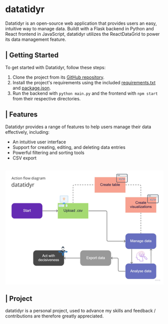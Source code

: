 # datatidyr
Datatidyr is an open-source web application that provides users an easy, intuitive way to manage data. Buildt with a Flask backend in Python and React frontend in JavaScript, datatidyr utilizes the ReactDataGrid to power its data management feature. 

## | Getting Started
To get started with Datatidyr, follow these steps:

1. Clone the project from its [GitHub repository](https://github.com/birkeland007/datatidyr).
2. Install the project's requirements using the included [requirements.txt](backend/requirements.txt) and [package.json](frontend/package.json).
3. Run the backend with `python main.py` and the frontend with `npm start` from their respective directories.

## | Features
Datatidyr provides a range of features to help users manage their data effectively, including:

- An intuitive user interface
- Support for creating, editing, and deleting data entries
- Powerful filtering and sorting tools
- CSV export
<br></br>

![Flow diagram](image_assets/action_flow_diagam.jpg)

## | Project
datatidyr is a personal project, used to advance my skills and feedback / contributions are therefore greatly appreciated.

